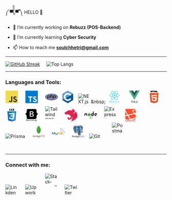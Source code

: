 ༼ ▀̿̿Ĺ̯̿̿▀̿ ̿༽ HELLO 👋

- 🔭 I’m currently working on **Rebuzz (POS-Backend)**

- 🌱 I’m currently learning **Cyber Security**

- 📫 How to reach me **soulchhetri@gmail.com**

-------------------------------------------------------------------------------------------------------------------------------------------------------------------------------------------

[![GitHub Streak](https://streak-stats.demolab.com?user=Soul-Xettri&theme=dark&card_width=500)](https://git.io/streak-stats)&nbsp;&nbsp;&nbsp;&nbsp;&nbsp;![Top Langs](https://github-readme-stats.vercel.app/api/top-langs/?username=soul-xettri&hide=html,css&langs_count=8&layout=compact&title_color=fff&text_color=fff&bg_color=121212)

-------------------------------------------------------------------------------------------------------------------------------------------------------------------------------------------

### Languages and Tools:

[<img src="https://raw.githubusercontent.com/devicons/devicon/master/icons/javascript/javascript-original.svg" alt="JavaScript" width="40" height="40" style="display:inline-block; margin-right: 10px;">](https://developer.mozilla.org/en-US/docs/Web/JavaScript)&nbsp;&nbsp;
[<img src="https://raw.githubusercontent.com/devicons/devicon/master/icons/typescript/typescript-original.svg" alt="TypeScript" width="40" height="40" style="display:inline-block; margin-right: 10px;">](https://www.typescriptlang.org/)&nbsp;&nbsp;
[<img src="https://raw.githubusercontent.com/devicons/devicon/master/icons/php/php-original.svg" alt="PHP" width="40" height="40" style="display:inline-block;">](https://www.php.net)&nbsp;&nbsp;
[<img src="https://raw.githubusercontent.com/devicons/devicon/master/icons/c/c-original.svg" alt="C" width="40" height="40" style="display:inline-block;">](https://www.cprogramming.com/)&nbsp;&nbsp;
[<img src="https://cdn.worldvectorlogo.com/logos/next-1.svg" alt="NEXT.js" width="40" height="40" style="display:inline-block;">](https://nextjs.org/")&nbsp;&nbsp;
[<img src="https://raw.githubusercontent.com/devicons/devicon/master/icons/react/react-original-wordmark.svg" alt="React" width="40" height="40" style="display:inline-block; margin-right: 10px;">](https://reactjs.org/)&nbsp;&nbsp;
[<img src="https://raw.githubusercontent.com/devicons/devicon/master/icons/vuejs/vuejs-original-wordmark.svg" alt="Vue.js" width="40" height="40" style="display:inline-block; margin-right: 10px;">](https://vuejs.org/)&nbsp;&nbsp;
[<img src="https://raw.githubusercontent.com/devicons/devicon/master/icons/html5/html5-original-wordmark.svg" alt="HTML5" width="40" height="40" style="display:inline-block; margin-right: 10px;">](https://developer.mozilla.org/en-US/docs/Glossary/HTML5)&nbsp;&nbsp;
[<img src="https://raw.githubusercontent.com/devicons/devicon/master/icons/css3/css3-original-wordmark.svg" alt="CSS3" width="40" height="40" style="display:inline-block; margin-right: 10px;">](https://www.w3schools.com/css/)&nbsp;&nbsp;
[<img src="https://raw.githubusercontent.com/devicons/devicon/master/icons/bootstrap/bootstrap-plain-wordmark.svg" alt="Bootstrap" width="40" height="40" style="display:inline-block; margin-right: 10px;">](https://getbootstrap.com)&nbsp;&nbsp;
[<img src="https://www.vectorlogo.zone/logos/tailwindcss/tailwindcss-icon.svg" alt="Tailwind CSS" width="40" height="40" style="display:inline-block; margin-right: 10px;">](https://tailwindcss.com/)&nbsp;&nbsp;
[<img src="https://raw.githubusercontent.com/devicons/devicon/master/icons/nestjs/nestjs-plain.svg" alt="Nest.js" width="40" height="40" style="display:inline-block; margin-right: 10px;">](https://nestjs.com/)&nbsp;&nbsp;
[<img src="https://raw.githubusercontent.com/devicons/devicon/master/icons/nodejs/nodejs-original-wordmark.svg" alt="Node.js" width="40" height="40" style="display:inline-block; margin-right: 10px;">](https://nodejs.org)&nbsp;&nbsp;
[<img src="https://adware-technologies.s3.amazonaws.com/uploads/technology/thumbnail/20/express-js.png" alt="Express.js" width="40" height="40" style="display:inline-block; margin-right: 10px;">](https://expressjs.com)&nbsp;&nbsp;
[<img src="https://raw.githubusercontent.com/devicons/devicon/master/icons/laravel/laravel-plain-wordmark.svg" alt="Laravel" width="40" height="40" style="display:inline-block; margin-right: 10px;">](https://laravel.com/)&nbsp;&nbsp;
[<img src="https://cdn.worldvectorlogo.com/logos/prisma-2.svg" alt="Prisma" width="70" height="50" style="display:inline-block; margin-right: 10px;">](https://www.prisma.io/)
[<img src="https://raw.githubusercontent.com/devicons/devicon/master/icons/mongodb/mongodb-original-wordmark.svg" alt="MongoDB" width="40" height="40" style="display:inline-block; margin-right: 10px;">](https://www.mongodb.com/)&nbsp;&nbsp;
[<img src="https://raw.githubusercontent.com/devicons/devicon/master/icons/mysql/mysql-original-wordmark.svg" alt="MySQL" width="40" height="40" style="display:inline-block; margin-right: 10px;">](https://www.mysql.com/)&nbsp;&nbsp;
[<img src="https://raw.githubusercontent.com/devicons/devicon/master/icons/postgresql/postgresql-original-wordmark.svg" alt="PostgreSQL" width="40" height="40" style="display:inline-block; margin-right: 10px;">](https://www.postgresql.org)
[<img src="https://www.vectorlogo.zone/logos/git-scm/git-scm-icon.svg" alt="Git" width="50" height="40" style="display:inline-block; margin-right: 10px;">](https://git-scm.com/)&nbsp;&nbsp;
[<img src="https://www.vectorlogo.zone/logos/getpostman/getpostman-icon.svg" alt="Postman" width="40" height="40" style="display:inline-block; margin-right: 10px;">](https://postman.com)&nbsp;&nbsp;

-------------------------------------------------------------------------------------------------------------------------------------------------------------------------------------------

### Connect with me:

[<img src="https://raw.githubusercontent.com/rahuldkjain/github-profile-readme-generator/master/src/images/icons/Social/linked-in-alt.svg" alt="Linkden" width="40" height="40" style="display:inline-block; margin-right: 10px;">](https://linkedin.com/in/rakesh-chhetri-91479a270)&nbsp;&nbsp;
[<img src="https://assets-global.website-files.com/603fea6471d9d8559d077603/6092b7514135708162a4be92_Favicon%20256.png" alt="Upwork" width="40" height="40" style="display:inline-block; margin-right: 10px;">](https://www.upwork.com/freelancers/~01f7419096cd15cf5c)&nbsp;&nbsp;
[<img src="https://raw.githubusercontent.com/rahuldkjain/github-profile-readme-generator/master/src/images/icons/Social/stack-overflow.svg" alt="Stack-overflow" width="40" height="40" style="display:inline-block; margin-right: 10px;">](https://stackoverflow.com/users/21966861/soul-xettri)&nbsp;&nbsp;
[<img src="https://raw.githubusercontent.com/rahuldkjain/github-profile-readme-generator/master/src/images/icons/Social/twitter.svg" alt="Twitter" width="40" height="40" style="display:inline-block; margin-right: 10px;">](https://twitter.com/turuhate)&nbsp;&nbsp;

